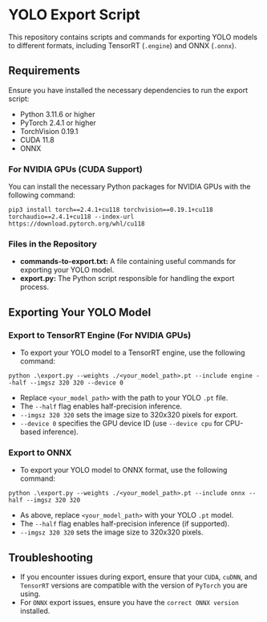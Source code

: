 # YOLO Export Script

This repository contains scripts and commands for exporting YOLO models to different formats, including TensorRT (`.engine`) and ONNX (`.onnx`).

## Requirements

Ensure you have installed the necessary dependencies to run the export script:

- Python 3.11.6 or higher
- PyTorch 2.4.1 or higher
- TorchVision 0.19.1
- CUDA 11.8
- ONNX

### For NVIDIA GPUs (CUDA Support)

You can install the necessary Python packages for NVIDIA GPUs with the following command:

```
pip3 install torch==2.4.1+cu118 torchvision==0.19.1+cu118 torchaudio==2.4.1+cu118 --index-url https://download.pytorch.org/whl/cu118
```

### Files in the Repository

- **commands-to-export.txt:** A file containing useful commands for exporting your YOLO model.
- **export.py:** The Python script responsible for handling the export process.

## Exporting Your YOLO Model

### Export to TensorRT Engine (For NVIDIA GPUs)
- To export your YOLO model to a TensorRT engine, use the following command:
```
python .\export.py --weights ./<your_model_path>.pt --include engine --half --imgsz 320 320 --device 0
```
- Replace `<your_model_path>` with the path to your YOLO `.pt` file.
- The `--half` flag enables half-precision inference.
- `--imgsz 320 320` sets the image size to 320x320 pixels for export.
- `--device 0` specifies the GPU device ID (use `--device cpu` for CPU-based inference).

### Export to ONNX
- To export your YOLO model to ONNX format, use the following command:
```
python .\export.py --weights ./<your_model_path>.pt --include onnx --half --imgsz 320 320
```
- As above, replace `<your_model_path>` with your YOLO `.pt` model.
- The `--half` flag enables half-precision inference (if supported).
- `--imgsz 320 320` sets the image size to 320x320 pixels.

## Troubleshooting

- If you encounter issues during export, ensure that your `CUDA`, `cuDNN`, and `TensorRT` versions are compatible with the version of `PyTorch` you are using.
- For `ONNX` export issues, ensure you have the `correct ONNX version` installed.

